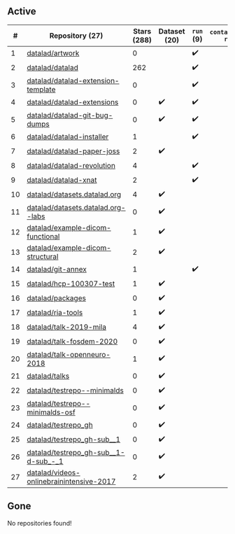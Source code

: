 ## Active
| # | Repository (27) | Stars (288) | Dataset (20) | `run` (9) | `containers-run` |
| --- | --- | --- | --- | --- | --- |
| 1 | [datalad/artwork](https://github.com/datalad/artwork) | 0 |  | :heavy_check_mark: |  |
| 2 | [datalad/datalad](https://github.com/datalad/datalad) | 262 |  | :heavy_check_mark: |  |
| 3 | [datalad/datalad-extension-template](https://github.com/datalad/datalad-extension-template) | 0 |  | :heavy_check_mark: |  |
| 4 | [datalad/datalad-extensions](https://github.com/datalad/datalad-extensions) | 0 | :heavy_check_mark: | :heavy_check_mark: |  |
| 5 | [datalad/datalad-git-bug-dumps](https://github.com/datalad/datalad-git-bug-dumps) | 0 | :heavy_check_mark: | :heavy_check_mark: |  |
| 6 | [datalad/datalad-installer](https://github.com/datalad/datalad-installer) | 1 |  | :heavy_check_mark: |  |
| 7 | [datalad/datalad-paper-joss](https://github.com/datalad/datalad-paper-joss) | 2 | :heavy_check_mark: |  |  |
| 8 | [datalad/datalad-revolution](https://github.com/datalad/datalad-revolution) | 4 |  | :heavy_check_mark: |  |
| 9 | [datalad/datalad-xnat](https://github.com/datalad/datalad-xnat) | 2 |  | :heavy_check_mark: |  |
| 10 | [datalad/datasets.datalad.org](https://github.com/datalad/datasets.datalad.org) | 4 | :heavy_check_mark: |  |  |
| 11 | [datalad/datasets.datalad.org--labs](https://github.com/datalad/datasets.datalad.org--labs) | 0 | :heavy_check_mark: |  |  |
| 12 | [datalad/example-dicom-functional](https://github.com/datalad/example-dicom-functional) | 1 | :heavy_check_mark: |  |  |
| 13 | [datalad/example-dicom-structural](https://github.com/datalad/example-dicom-structural) | 2 | :heavy_check_mark: |  |  |
| 14 | [datalad/git-annex](https://github.com/datalad/git-annex) | 1 |  | :heavy_check_mark: |  |
| 15 | [datalad/hcp-100307-test](https://github.com/datalad/hcp-100307-test) | 1 | :heavy_check_mark: |  |  |
| 16 | [datalad/packages](https://github.com/datalad/packages) | 0 | :heavy_check_mark: |  |  |
| 17 | [datalad/ria-tools](https://github.com/datalad/ria-tools) | 1 | :heavy_check_mark: |  |  |
| 18 | [datalad/talk-2019-mila](https://github.com/datalad/talk-2019-mila) | 4 | :heavy_check_mark: |  |  |
| 19 | [datalad/talk-fosdem-2020](https://github.com/datalad/talk-fosdem-2020) | 0 | :heavy_check_mark: |  |  |
| 20 | [datalad/talk-openneuro-2018](https://github.com/datalad/talk-openneuro-2018) | 1 | :heavy_check_mark: |  |  |
| 21 | [datalad/talks](https://github.com/datalad/talks) | 0 | :heavy_check_mark: |  |  |
| 22 | [datalad/testrepo--minimalds](https://github.com/datalad/testrepo--minimalds) | 0 | :heavy_check_mark: |  |  |
| 23 | [datalad/testrepo--minimalds-osf](https://github.com/datalad/testrepo--minimalds-osf) | 0 | :heavy_check_mark: |  |  |
| 24 | [datalad/testrepo_gh](https://github.com/datalad/testrepo_gh) | 0 | :heavy_check_mark: |  |  |
| 25 | [datalad/testrepo_gh-sub__1](https://github.com/datalad/testrepo_gh-sub__1) | 0 | :heavy_check_mark: |  |  |
| 26 | [datalad/testrepo_gh-sub__1-d-sub_-_1](https://github.com/datalad/testrepo_gh-sub__1-d-sub_-_1) | 0 | :heavy_check_mark: |  |  |
| 27 | [datalad/videos-onlinebrainintensive-2017](https://github.com/datalad/videos-onlinebrainintensive-2017) | 2 | :heavy_check_mark: |  |  |

## Gone
No repositories found!
